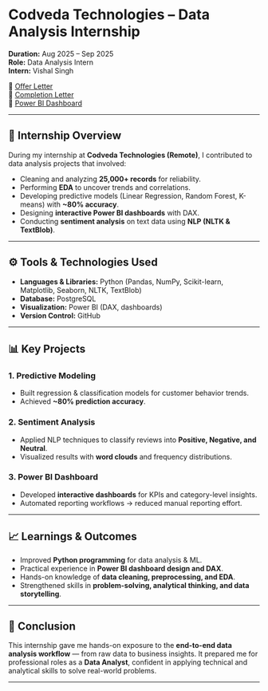 # Codveda Technologies – Data Analysis Internship  
**Duration:** Aug 2025 – Sep 2025  
**Role:** Data Analysis Intern  
**Intern:** Vishal Singh  

🔗 [Offer Letter](https://drive.google.com/file/d/1spqyuMGj-Hf8GQ9ikzmMSDbM-aSXdnd6/view?usp=sharing)  
🔗 [Completion Letter](https://drive.google.com/file/d/1aKwtyXzpHnc-NTJXAvHIzdr-60htEQiP/view?usp=sharing)  
🔗 [Power BI Dashboard](https://app.powerbi.com/links/yUSsh3SupO?ctid=f710f4a7-f3c1-4153-b96f-463c94d65ada&pbi_source=linkShare)  

---

## 📌 Internship Overview  
During my internship at **Codveda Technologies (Remote)**, I contributed to data analysis projects that involved:  
- Cleaning and analyzing **25,000+ records** for reliability.  
- Performing **EDA** to uncover trends and correlations.  
- Developing predictive models (Linear Regression, Random Forest, K-means) with **~80% accuracy**.  
- Designing **interactive Power BI dashboards** with DAX.  
- Conducting **sentiment analysis** on text data using **NLP (NLTK & TextBlob)**.  

---

## ⚙️ Tools & Technologies Used  
- **Languages & Libraries:** Python (Pandas, NumPy, Scikit-learn, Matplotlib, Seaborn, NLTK, TextBlob)  
- **Database:** PostgreSQL  
- **Visualization:** Power BI (DAX, dashboards)  
- **Version Control:** GitHub  

---

## 📊 Key Projects  

### 1. Predictive Modeling  
- Built regression & classification models for customer behavior trends.  
- Achieved **~80% prediction accuracy**.  

### 2. Sentiment Analysis  
- Applied NLP techniques to classify reviews into **Positive, Negative, and Neutral**.  
- Visualized results with **word clouds** and frequency distributions.  

### 3. Power BI Dashboard  
- Developed **interactive dashboards** for KPIs and category-level insights.  
- Automated reporting workflows → reduced manual reporting effort.  

---

## 📈 Learnings & Outcomes  
- Improved **Python programming** for data analysis & ML.  
- Practical experience in **Power BI dashboard design and DAX**.  
- Hands-on knowledge of **data cleaning, preprocessing, and EDA**.  
- Strengthened skills in **problem-solving, analytical thinking, and data storytelling**.  

---

## 🏁 Conclusion  
This internship gave me hands-on exposure to the **end-to-end data analysis workflow** — from raw data to business insights. It prepared me for professional roles as a **Data Analyst**, confident in applying technical and analytical skills to solve real-world problems.  

---
